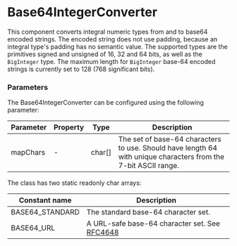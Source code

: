 # Base64IntegerConverter
This component converts integral numeric types from and to base64 encoded strings.
The encoded string does not use padding, because an integral type's padding has no semantic value.
The supported types are the primitives signed and unsigned of 16, 32 and 64 bits, as well as the `BigInteger` type.
The maximum length for `BigInteger` base-64 encoded strings is currently set to 128 (768 significant bits).

### Parameters
The Base64IntegerConverter can be configured using the following parameter:

| Parameter | Property | Type | Description |
| --------- | -------- | ---- | ----------- | 
| mapChars | - | char[] | The set of base-64 characters to use. Should have length 64 with unique characters from the 7-bit ASCII range. | 

The class has two static readonly char arrays:

| Constant name   | Description |
| --------------- | ----------- |
| BASE64_STANDARD | The standard base-64 character set. |
| BASE64_URL      | A URL-safe base-64 character set. See [RFC4648](https://tools.ietf.org/html/rfc4648#page-8) |

